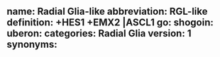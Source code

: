 name: Radial Glia-like
abbreviation: RGL-like
definition: +HES1 +EMX2 |ASCL1
go: 
shogoin: 
uberon: 
categories: Radial Glia
version: 1 
synonyms:
---

